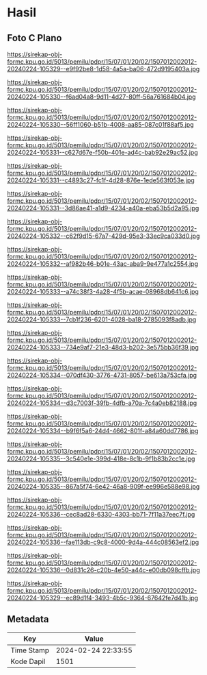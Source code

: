 # Hasil

## Foto C Plano

https://sirekap-obj-formc.kpu.go.id/5013/pemilu/pdpr/15/07/01/20/02/1507012002012-20240224-105329--e9f92be8-1d58-4a5a-ba06-472d9195403a.jpg

https://sirekap-obj-formc.kpu.go.id/5013/pemilu/pdpr/15/07/01/20/02/1507012002012-20240224-105330--f6ad04a8-9d11-4d27-80ff-56a761684b04.jpg

https://sirekap-obj-formc.kpu.go.id/5013/pemilu/pdpr/15/07/01/20/02/1507012002012-20240224-105330--56ff1060-b51b-4008-aa85-087c01f88af5.jpg

https://sirekap-obj-formc.kpu.go.id/5013/pemilu/pdpr/15/07/01/20/02/1507012002012-20240224-105331--c627d67e-f50b-401e-ad4c-bab92e29ac52.jpg

https://sirekap-obj-formc.kpu.go.id/5013/pemilu/pdpr/15/07/01/20/02/1507012002012-20240224-105331--c4893c27-fc1f-4d28-876e-1ede563f053e.jpg

https://sirekap-obj-formc.kpu.go.id/5013/pemilu/pdpr/15/07/01/20/02/1507012002012-20240224-105331--3d86ae41-a1d9-4234-a40a-eba53b5d2a95.jpg

https://sirekap-obj-formc.kpu.go.id/5013/pemilu/pdpr/15/07/01/20/02/1507012002012-20240224-105332--c62f9d15-67a7-429d-95e3-33ec9ca033d0.jpg

https://sirekap-obj-formc.kpu.go.id/5013/pemilu/pdpr/15/07/01/20/02/1507012002012-20240224-105332--af982b46-b01e-43ac-aba9-9e477a1c2554.jpg

https://sirekap-obj-formc.kpu.go.id/5013/pemilu/pdpr/15/07/01/20/02/1507012002012-20240224-105333--a74c38f3-4a28-4f5b-acae-08968db641c6.jpg

https://sirekap-obj-formc.kpu.go.id/5013/pemilu/pdpr/15/07/01/20/02/1507012002012-20240224-105333--7cb1f236-6201-4028-ba18-2785093f8adb.jpg

https://sirekap-obj-formc.kpu.go.id/5013/pemilu/pdpr/15/07/01/20/02/1507012002012-20240224-105333--734e9af7-21e3-48d3-b202-3e575bb36f39.jpg

https://sirekap-obj-formc.kpu.go.id/5013/pemilu/pdpr/15/07/01/20/02/1507012002012-20240224-105334--070df430-3776-4731-8057-be613a753cfa.jpg

https://sirekap-obj-formc.kpu.go.id/5013/pemilu/pdpr/15/07/01/20/02/1507012002012-20240224-105334--d3c7003f-39fb-4dfb-a70a-7c4a0eb82188.jpg

https://sirekap-obj-formc.kpu.go.id/5013/pemilu/pdpr/15/07/01/20/02/1507012002012-20240224-105334--b9f6f5a6-24d4-4662-801f-a84a60dd7786.jpg

https://sirekap-obj-formc.kpu.go.id/5013/pemilu/pdpr/15/07/01/20/02/1507012002012-20240224-105335--3c540e1e-399d-418e-8c1b-9f1b83b2cc1e.jpg

https://sirekap-obj-formc.kpu.go.id/5013/pemilu/pdpr/15/07/01/20/02/1507012002012-20240224-105335--867a5f74-6e42-46a8-909f-ee996e588e98.jpg

https://sirekap-obj-formc.kpu.go.id/5013/pemilu/pdpr/15/07/01/20/02/1507012002012-20240224-105336--cec8ad28-6330-4303-bb71-7f11a37eec7f.jpg

https://sirekap-obj-formc.kpu.go.id/5013/pemilu/pdpr/15/07/01/20/02/1507012002012-20240224-105336--fae113db-c9c8-4000-9d4a-444c08563ef2.jpg

https://sirekap-obj-formc.kpu.go.id/5013/pemilu/pdpr/15/07/01/20/02/1507012002012-20240224-105336--0d831c26-c20b-4e50-a44c-e00db098cffb.jpg

https://sirekap-obj-formc.kpu.go.id/5013/pemilu/pdpr/15/07/01/20/02/1507012002012-20240224-105329--ec89d1f4-3493-4b5c-9364-67642fe7d41b.jpg


## Metadata

| Key        | Value               |
| ---------- | ------------------- |
| Time Stamp | 2024-02-24 22:33:55 |
| Kode Dapil | 1501                |



